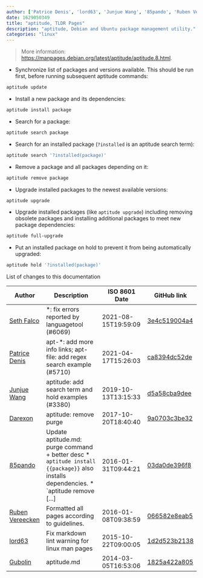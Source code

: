 ```yaml
---
author: ['Patrice Denis', 'lord63', 'Junjue Wang', '85pando', 'Ruben Vereecken', 'Gubolin', 'Darexon', 'Seth Falco']
date: 1629050349
title: "aptitude, TLDR Pages"
description: "aptitude, Debian and Ubuntu package management utility."
categories: "linux"
---
```

> More information: <https://manpages.debian.org/latest/aptitude/aptitude.8.html>.

- Synchronize list of packages and versions available. This should be run first, before running subsequent aptitude commands:

```bash
aptitude update
```

- Install a new package and its dependencies:

```bash
aptitude install package
```

- Search for a package:

```bash
aptitude search package
```

- Search for an installed package (`?installed` is an aptitude search term):

```bash
aptitude search '?installed(package)'
```

- Remove a package and all packages depending on it:

```bash
aptitude remove package
```

- Upgrade installed packages to the newest available versions:

```bash
aptitude upgrade
```

- Upgrade installed packages (like `aptitude upgrade`) including removing obsolete packages and installing additional packages to meet new package dependencies:

```bash
aptitude full-upgrade
```

- Put an installed package on hold to prevent it from being automatically upgraded:

```bash
aptitude hold '?installed(package)'
```
List of changes to this documentation


Author | Description | ISO 8601 Date | GitHub link
------|-----|-----|-----
[Seth Falco](mailto:seth@falco.fun) | *: fix errors reported by languagetool (#6069) | 2021-08-15T19:59:09 | [3e4c519004a4](https://github.com/tldr-pages/tldr/commit/3e4c519004a471c861cdc609fd7239ee3355671c)
[Patrice Denis](mailto:patrice.denis@gmail.com) | apt-*: add more info links; apt-file: add regex search example (#5710) | 2021-04-17T15:26:03 | [ca8394dc52de](https://github.com/tldr-pages/tldr/commit/ca8394dc52def4e55971ce4049b20fa8839f464d)
[Junjue Wang](mailto:junjuew@cs.cmu.edu) | aptitude: add search term and hold examples (#3380) | 2019-10-13T13:15:33 | [d5a58cba9dee](https://github.com/tldr-pages/tldr/commit/d5a58cba9dee726dfcce715e05d3d60e45134d50)
[Darexon](mailto:darexon331@gmail.com) | aptitude: remove purge | 2017-10-20T18:40:40 | [9a0703c3be32](https://github.com/tldr-pages/tldr/commit/9a0703c3be326a252c3d06765ae40b08c650cdaf)
[85pando](mailto:85pando@googlemail.com) | Update aptitude.md: purge command + better desc * `aptitude install {{package}}` also installs dependencies. * `aptitude remove [...] | 2016-01-31T09:44:21 | [03da0de396f8](https://github.com/tldr-pages/tldr/commit/03da0de396f8bd16a4529672951cb7a7172bc55a)
[Ruben Vereecken](mailto:rubenvereecken@gmail.com) | Formatted all pages according to guidelines. | 2016-01-08T09:38:59 | [066582e8eab5](https://github.com/tldr-pages/tldr/commit/066582e8eab57bce9861cc8d379e158d61f1cc95)
[lord63](mailto:lord63.j@gmail.com) | Fix markdown lint warning for linux man pages | 2015-10-22T09:00:05 | [1d2d523b2138](https://github.com/tldr-pages/tldr/commit/1d2d523b21388c959e70b5037641b57b9e50a39a)
[Gubolin](mailto:gubolin@fantasymail.de) | aptitude.md | 2014-03-05T16:53:06 | [1825a422a805](https://github.com/tldr-pages/tldr/commit/1825a422a8052d5a0ebfa0c02def950d727e3885)

